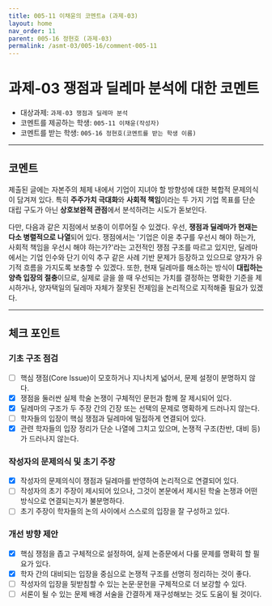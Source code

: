 ```yaml
---
title: 005-11 이채윤의 코멘트a (과제-03) 
layout: home
nav_order: 11
parent: 005-16 정현호 (과제-03)
permalink: /asmt-03/005-16/comment-005-11
---
```


# 과제-03 쟁점과 딜레마 분석에 대한 코멘트

- 대상과제: `과제-03 쟁점과 딜레마 분석`
- 코멘트를 제공하는 학생: `005-11 이채윤(작성자)` 
- 코멘트를 받는 학생: `005-16 정현호(코멘트를 받는 학생 이름)` 

---

## 코멘트

제출된 글에는 자본주의 체제 내에서 기업이 지녀야 할 방향성에 대한 복합적 문제의식이 담겨져 있다. 특히 **주주가치 극대화**와 **사회적 책임**이라는 두 가지 기업 목표를 단순 대립 구도가 아닌 **상호보완적 관점**에서 분석하려는 시도가 돋보인다. 

다만, 다음과 같은 지점에서 보충이 이루어질 수 있겠다. 우선, **쟁점과 딜레마가 현재는 다소 병렬적으로 나열**되어 있다. 쟁점에서는 '기업은 이윤 추구를 우선시 해야 하는가, 사회적 책임을 우선시 해야 하는가?'라는 고전적인 쟁점 구조를 따르고 있지만, 딜레마에서는 기업 인수와 단기 이익 추구 같은 사례 기반 문제가 등장하고 있으므로 양자가 유기적 흐름을 가지도록 보충할 수 있겠다. 또한, 현재 딜레마를 해소하는 방식이 **대립하는 양측 입장의 절충**이므로, 실제로 글을 쓸 때 우선되는 가치를 결정하는 명확한 기준을 제시하거나, 양자택일의 딜레마 자체가 잘못된 전제임을 논리적으로 지적해줄 필요가 있겠다. 

---

## 체크 포인트

### **기초 구조 점검**
- [ ] 핵심 쟁점(Core Issue)이 모호하거나 지나치게 넓어서, 문제 설정이 분명하지 않다.
- [x] 쟁점을 둘러싼 실제 학술 논쟁이 구체적인 문헌과 함께 잘 제시되어 있다.
- [x] 딜레마의 구조가 두 주장 간의 긴장 또는 선택의 문제로 명확하게 드러나지 않는다.
- [ ] 학자들의 입장이 핵심 쟁점과 딜레마에 밀접하게 연결되어 있다.
- [x] 관련 학자들의 입장 정리가 단순 나열에 그치고 있으며, 논쟁적 구조(찬반, 대비 등)가 드러나지 않는다.

### **작성자의 문제의식 및 초기 주장**
- [x] 작성자의 문제의식이 쟁점과 딜레마를 반영하여 논리적으로 연결되어 있다.
- [ ] 작성자의 초기 주장이 제시되어 있으나, 그것이 본문에서 제시된 학술 논쟁과 어떤 방식으로 연결되는지가 불분명하다.
- [ ] 초기 주장이 학자들의 논의 사이에서 스스로의 입장을 잘 구성하고 있다.

### **개선 방향 제안**
- [x] 핵심 쟁점을 좁고 구체적으로 설정하여, 실제 논증문에서 다룰 문제를 명확히 할 필요가 있다.
- [x] 학자 간의 대비되는 입장을 중심으로 논쟁적 구조를 선명히 정리하는 것이 좋다.
- [ ] 작성자의 입장을 뒷받침할 수 있는 논문·문헌을 구체적으로 더 보강할 수 있다.
- [ ] 서론이 될 수 있는 문제 배경 서술을 간결하게 재구성해보는 것도 도움이 될 것이다.